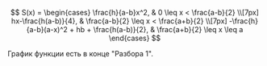 $$ 
S(x) = \begin{cases}
		\frac{h}{a-b}x^2,  & 0 \leq x < \frac{a-b}{2}
        \\[7px]
		hx-\frac{h(a-b)}{4}, & \frac{a-b}{2} \leq x < \frac{a+b}{2}
        \\[7px]
        -\frac{h}{a-b}(a-x)^2 + hb + \frac{h(a-b)}{2}, & \frac{a+b}{2} \leq x \leq a
	\end{cases}
$$

График функции есть в конце "Разбора 1".